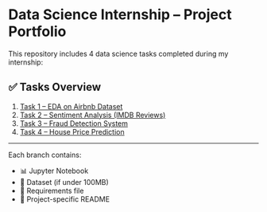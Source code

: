 # Data Science Internship – Project Portfolio

This repository includes 4 data science tasks completed during my internship:

## ✅ Tasks Overview

1. [Task 1 – EDA on Airbnb Dataset](https://github.com/laibagulzar768/Task_1_EDA)
2. [Task 2 – Sentiment Analysis (IMDB Reviews)](https://github.com/laibagulzar768/Task_2_text_sentimental_analysis_Imdb_movies)
3. [Task 3 – Fraud Detection System](https://github.com/laibagulzar768/Task_3_credit_card_fraud_analysis)
4. [Task 4 – House Price Prediction](https://github.com/laibagulzar768/Task_4_Boston_house_price_prediction)

---

Each branch contains:
- 📊 Jupyter Notebook
- 📄 Dataset (if under 100MB)
- 🧾 Requirements file
- 📘 Project-specific README
